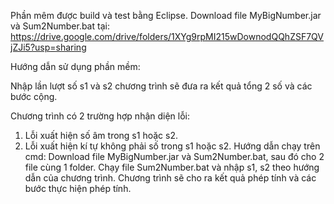 Phần mêm được build và test bằng Eclipse.
Download file MyBigNumber.jar và Sum2Number.bat tại: https://drive.google.com/drive/folders/1XYg9rpMI215wDownodQQhZSF7QVjZJi5?usp=sharing

Hướng dẫn sử dụng phần mềm:

Nhập lần lượt số s1 và s2 chương trình sẽ đưa ra kết quả tổng 2 số và các bước cộng.

Chương trình có 2 trường hợp nhận diện lỗi:
1. Lỗi xuất hiện số âm trong s1 hoặc s2.
2. Lỗi xuất hiện kí tự không phải số trong s1 hoặc s2.
Hướng dẫn chạy trên cmd:
Download file MyBigNumber.jar và Sum2Number.bat, sau đó cho 2 file cùng 1 folder.
Chạy file Sum2Number.bat và nhập s1, s2 theo hướng dẫn của chương trình. Chương trình sẽ cho ra kết quả phép tính và các bước thực hiện phép tính.
